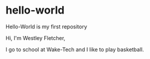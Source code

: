 # hello-world
Hello-World is my first repository

Hi, I'm Westley Fletcher,

I go to school at Wake-Tech and I like to play basketball.
